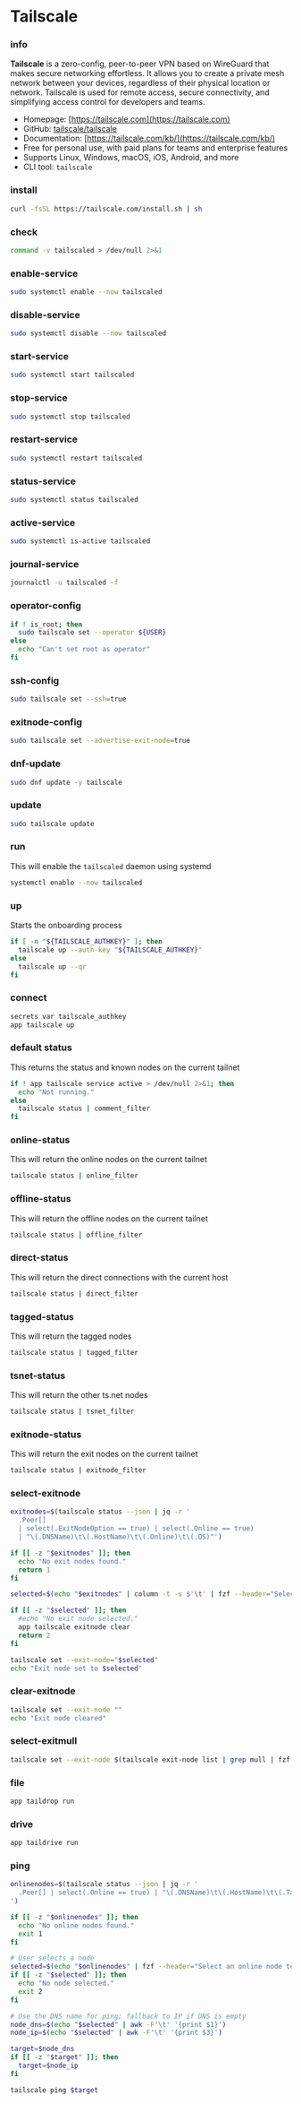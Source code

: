 # Tailscale

### info
**Tailscale** is a zero-config, peer-to-peer VPN based on WireGuard that makes secure networking effortless. It allows you to create a private mesh network between your devices, regardless of their physical location or network. Tailscale is used for remote access, secure connectivity, and simplifying access control for developers and teams.

- Homepage: [https://tailscale.com](https://tailscale.com)
- GitHub: [tailscale/tailscale](https://github.com/tailscale/tailscale)
- Documentation: [https://tailscale.com/kb/](https://tailscale.com/kb/)
- Free for personal use, with paid plans for teams and enterprise features
- Supports Linux, Windows, macOS, iOS, Android, and more
- CLI tool: `tailscale`


### install
```sh
curl -fsSL https://tailscale.com/install.sh | sh
```

### check
```sh
command -v tailscaled > /dev/null 2>&1
```

### enable-service
```sh
sudo systemctl enable --now tailscaled
```

### disable-service
```sh
sudo systemctl disable --now tailscaled
```

### start-service
```sh
sudo systemctl start tailscaled
```

### stop-service
```sh
sudo systemctl stop tailscaled
```

### restart-service
```sh
sudo systemctl restart tailscaled
```

### status-service
```sh
sudo systemctl status tailscaled
```

### active-service
```sh
sudo systemctl is-active tailscaled
```

### journal-service
```sh
journalctl -u tailscaled -f
```

### operator-config
```sh
if ! is_root; then
  sudo tailscale set --operator ${USER}
else
  echo "Can't set root as operator"
fi
```

### ssh-config
```sh
sudo tailscale set --ssh=true
```

### exitnode-config
```sh
sudo tailscale set --advertise-exit-node=true
```

### dnf-update
```sh
sudo dnf update -y tailscale
```

### update
```sh evaluate
sudo tailscale update
```

### run
This will enable the `tailscaled` daemon using systemd

```sh
systemctl enable --now tailscaled
```

### up
Starts the onboarding process

```sh
if [ -n "${TAILSCALE_AUTHKEY}" ]; then
  tailscale up --auth-key "${TAILSCALE_AUTHKEY}"
else
  tailscale up --qr
fi
```

### connect
```sh
secrets var tailscale_authkey
app tailscale up
```

### default status
This returns the status and known nodes on the current tailnet

```sh
if ! app tailscale service active > /dev/null 2>&1; then
  echo "Not running."
else
  tailscale status | comment_filter
fi
```

### online-status
This will return the online nodes on the current tailnet

```sh
tailscale status | online_filter
```

### offline-status
This will return the offline nodes on the current tailnet

```sh
tailscale status | offline_filter
```

### direct-status
This will return the direct connections with the current host

```sh
tailscale status | direct_filter
```

### tagged-status
This will return the tagged nodes

```sh
tailscale status | tagged_filter
```

### tsnet-status
This will return the other ts.net nodes

```sh
tailscale status | tsnet_filter
```

### exitnode-status
This will return the exit nodes on the current tailnet

```sh
tailscale status | exitnode_filter
```

### select-exitnode
```sh
exitnodes=$(tailscale status --json | jq -r '
  .Peer[] 
  | select(.ExitNodeOption == true) | select(.Online == true)
  | "\(.DNSName)\t\(.HostName)\t\(.Online)\t\(.OS)"')

if [[ -z "$exitnodes" ]]; then
  echo "No exit nodes found."
  return 1
fi

selected=$(echo "$exitnodes" | column -t -s $'\t' | fzf --header="Select an exit node" --with-nth=1,2 --delimiter=$'\t' | cut -f1)

if [[ -z "$selected" ]]; then
  #echo "No exit node selected."
  app tailscale exitnode clear
  return 2
fi

tailscale set --exit-node="$selected"
echo "Exit node set to $selected"
```

### clear-exitnode
```sh
tailscale set --exit-node ""
echo "Exit node cleared"
```

### select-exitmull
```sh
tailscale set --exit-node $(tailscale exit-node list | grep mull | fzf | awk '{print $2}')
```

### file
```sh
app taildrop run
```

### drive
```sh
app taildrive run
```

### ping
```sh
onlinenodes=$(tailscale status --json | jq -r '
  .Peer[] | select(.Online == true) | "\(.DNSName)\t\(.HostName)\t\(.TailscaleIPs[0])"
')

if [[ -z "$onlinenodes" ]]; then
  echo "No online nodes found."
  exit 1
fi

# User selects a node
selected=$(echo "$onlinenodes" | fzf --header="Select an online node to ping" --with-nth=1,2 --delimiter=$'\t')
if [[ -z "$selected" ]]; then
  echo "No node selected."
  exit 2
fi

# Use the DNS name for ping; fallback to IP if DNS is empty
node_dns=$(echo "$selected" | awk -F'\t' '{print $1}')
node_ip=$(echo "$selected" | awk -F'\t' '{print $3}')

target=$node_dns
if [[ -z "$target" ]]; then
  target=$node_ip
fi

tailscale ping $target
```
